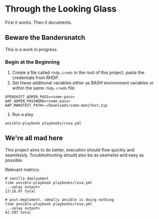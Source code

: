 # Through the Looking Glass
First it works. Then it documents.

## Beware the Bandersnatch
This is a work in progress.

### Begin at the Beginning
1. Create a file called `rhdp.creds` in the root of this project, paste the credentials from RHDP.
1. Set these additional variables either as BASH environment variables or within the same `rhdp.creds` file:
```
OPENSHIFT_ADMIN_PASS=<some-pass>
AAP_ADMIN_PASSWORD=<some-pass> 
AAP_MANIFEST_PATH=~/Downloads/some-manifest.zip
```
1. Run a play
```
ansible-playbook playbooks/rosa.yml
```

## We're all mad here
This project aims to do better, execution should flow quickly and seamlessly. Troubleshooting should also be as seamelss and easy as possible.

Relevant metrics:
```
# vanilla deployment
time ansible-playbook playbooks/rosa.yml
...<play output>
13:16.97 total

```


```
# post-deploment, ideally ansible is doing nothing
time ansible-playbook playbooks/rosa.yml
...<play output>
42.597 total

```
